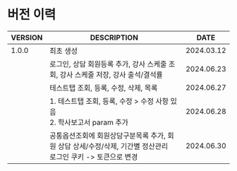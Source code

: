 <br/>
<br/>

# 버전 이력

| VERSION | DESCRIPTION                                                         | DATE       |
|---------|---------------------------------------------------------------------|------------|
| 1.0.0   | 최초 생성                                                               | 2024.03.12 |
|         | 로그인, 상담 회원등록 추가, 강사 스케줄 조회, 강사 스케줄 저장, 강사 출석/결석률                    | 2024.06.23 |
|         | 테스트탭 조회, 등록, 수정, 삭제, 목록                                             | 2024.06.27 |
|         | 1. 테스트탭 조회, 등록, 수정 > 수정 사항 있음<br/> 2. 학사보고서 param 추가                | 2024.06.28 |
|         | 공통옵션조회에 회원상담구분목록 추가, 회원 상담 상세/수정/삭제, 기간별 정산관리<br/>로그인 쿠키 -> 토큰으로 변경 | 2024.06.30 |
            
<br/>
<br/>
